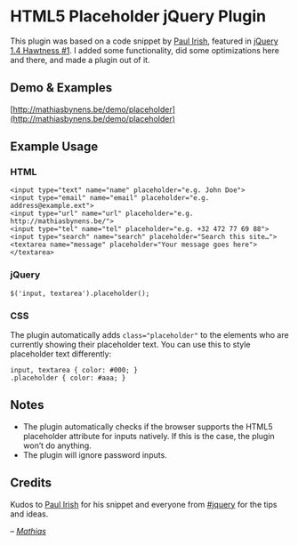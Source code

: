 # HTML5 Placeholder jQuery Plugin

This plugin was based on a code snippet by [Paul Irish](http://paulirish.com/), featured in [jQuery 1.4 Hawtness #1](http://jquery14.com/day-05/jquery-1-4-hawtness-1-with-paul-irish). I added some functionality, did some optimizations here and there, and made a plugin out of it.

## Demo & Examples

[http://mathiasbynens.be/demo/placeholder](http://mathiasbynens.be/demo/placeholder)

## Example Usage

### HTML

    <input type="text" name="name" placeholder="e.g. John Doe">
    <input type="email" name="email" placeholder="e.g. address@example.ext">
    <input type="url" name="url" placeholder="e.g. http://mathiasbynens.be/">
    <input type="tel" name="tel" placeholder="e.g. +32 472 77 69 88">
    <input type="search" name="search" placeholder="Search this site…">
    <textarea name="message" placeholder="Your message goes here"></textarea>

### jQuery

    $('input, textarea').placeholder();

### CSS

The plugin automatically adds `class="placeholder"` to the elements who are currently showing their placeholder text. You can use this to style placeholder text differently:

    input, textarea { color: #000; }
    .placeholder { color: #aaa; }

## Notes

* The plugin automatically checks if the browser supports the HTML5 placeholder attribute for inputs natively. If this is the case, the plugin won’t do anything.
* The plugin will ignore password inputs.

## Credits

Kudos to [Paul Irish](http://paulirish.com/) for his snippet and everyone from [#jquery](http://webchat.freenode.net/?channels=jquery) for the tips and ideas.

_– [Mathias](http://mathiasbynens.be/)_